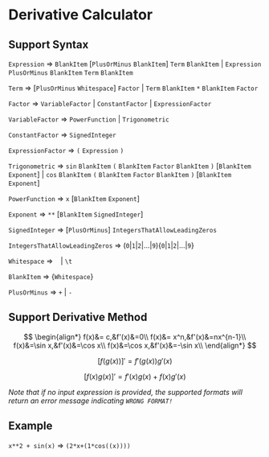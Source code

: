 # Derivative Calculator

## Support Syntax

`Expression` => `BlankItem` [`PlusOrMinus` `BlankItem`] 
`Term` `BlankItem` | `Expression` `PlusOrMinus` `BlankItem` `Term` `BlankItem`

`Term` => [`PlusOrMinus` `Whitespace`] `Factor` | `Term` `BlankItem` `*` `BlankItem` `Factor`

`Factor` => `VariableFactor` | `ConstantFactor` | `ExpressionFactor`

`VariableFactor` => `PowerFunction` | `Trigonometric`

`ConstantFactor` => `SignedInteger`

`ExpressionFactor` => `(` `Expression` `)`

`Trigonometric` => `sin` `BlankItem` `(` `BlankItem` `Factor` `BlankItem` `)` [`BlankItem` `Exponent`] | `cos`  `BlankItem` `(` `BlankItem` `Factor` `BlankItem` `)` [`BlankItem` `Exponent`]

`PowerFunction` => `x` [`BlankItem` `Exponent`]

`Exponent` => `**` [`BlankItem` `SignedInteger`]

`SignedInteger` => [`PlusOrMinus`] `IntegersThatAllowLeadingZeros`

`IntegersThatAllowLeadingZeros` => (`0`|`1`|`2`|...|`9`){`0`|`1`|`2`|...|`9`}

`Whitespace` => ` ` | `\t`

`BlankItem` => {`Whitespace`}

`PlusOrMinus` => `+` | `-`

## Support Derivative Method

$$
\begin{align*}
f(x)&= c,&f'(x)&=0\\
f(x)&= x^n,&f'(x)&=nx^{n-1}\\
f(x)&=\sin x,&f'(x)&=\cos x\\
f(x)&=\cos x,&f'(x)&=-\sin x\\
\end{align*}
$$

$$
[f(g(x))]'=f'(g(x))g'(x)
$$

$$
[f(x)g(x)]'=f'(x)g(x) + f(x)g'(x)
$$

*Note that if no input expression is provided, the supported formats will return an error message indicating `WRONG FORMAT!`*

## Example

`x**2 + sin(x)` => `(2*x+(1*cos((x))))`
